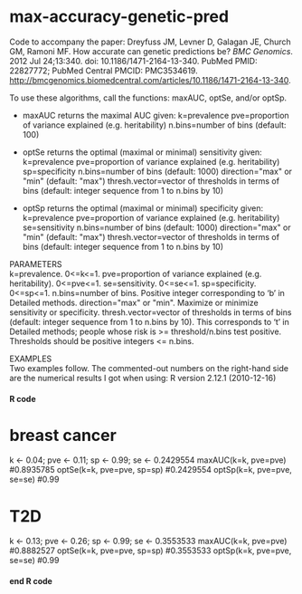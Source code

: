 # max-accuracy-genetic-pred
Code to accompany the paper: Dreyfuss JM, Levner D, Galagan JE, Church GM, Ramoni MF. How accurate can genetic predictions be? *BMC Genomics*. 2012 Jul 24;13:340. doi: 10.1186/1471-2164-13-340. PubMed PMID: 22827772; PubMed Central PMCID:
PMC3534619. http://bmcgenomics.biomedcentral.com/articles/10.1186/1471-2164-13-340.

To use these algorithms, call the functions: maxAUC, optSe, and/or optSp.

* maxAUC returns the maximal AUC given:
k=prevalence
pve=proportion of variance explained (e.g. heritability)
n.bins=number of bins (default: 100)

* optSe returns the optimal (maximal or minimal) sensitivity given:
k=prevalence
pve=proportion of variance explained (e.g. heritability)
sp=specificity
n.bins=number of bins (default: 1000)
direction="max" or "min" (default: "max")
thresh.vector=vector of thresholds in terms of bins (default: integer sequence from 1 to n.bins by 10)

* optSp returns the optimal (maximal or minimal) specificity given:
k=prevalence
pve=proportion of variance explained (e.g. heritability)
se=sensitivity
n.bins=number of bins (default: 1000)
direction="max" or "min" (default: "max")
thresh.vector=vector of thresholds in terms of bins (default: integer sequence from 1 to n.bins by 10)

PARAMETERS  
k=prevalence. 0<=k<=1.
pve=proportion of variance explained (e.g. heritability). 0<=pve<=1.
se=sensitivity. 0<=se<=1.
sp=specificity.  0<=sp<=1.
n.bins=number of bins. Positive integer corresponding to ‘b’ in Detailed methods.
direction="max" or "min". Maximize or minimize sensitivity or specificity.
thresh.vector=vector of thresholds in terms of bins (default: integer sequence from 1 to n.bins by
10). This corresponds to ‘t’ in Detailed methods; people whose risk is >= threshold/n.bins test
positive. Thresholds should be positive integers <= n.bins.

EXAMPLES  
Two examples follow. The commented-out numbers on the right-hand side are the numerical results I
got when using:
R version 2.12.1 (2010-12-16)

#### R code ####
# breast cancer
k <- 0.04; pve <- 0.11; sp <- 0.99; se <- 0.2429554
maxAUC(k=k, pve=pve) #0.8935785
optSe(k=k, pve=pve, sp=sp) #0.2429554
optSp(k=k, pve=pve, se=se) #0.99

# T2D
k <- 0.13; pve <- 0.26; sp <- 0.99; se <- 0.3553533
maxAUC(k=k, pve=pve) #0.8882527
optSe(k=k, pve=pve, sp=sp) #0.3553533
optSp(k=k, pve=pve, se=se) #0.99
####  end R code ####
